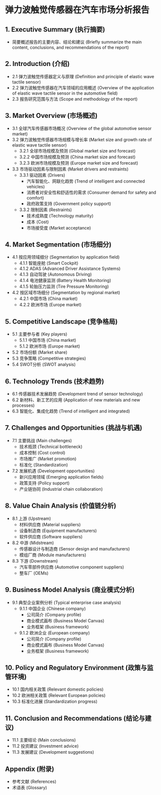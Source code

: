 # 弹力波触觉传感器在汽车市场分析报告

## 1. Executive Summary (执行摘要)

*   简要概述报告的主要内容、结论和建议 (Briefly summarize the main content, conclusions, and recommendations of the report)

## 2. Introduction (介绍)

*   2.1 弹力波触觉传感器定义与原理 (Definition and principle of elastic wave tactile sensor)
*   2.2 弹力波触觉传感器在汽车领域的应用概述 (Overview of the application of elastic wave tactile sensor in the automotive field)
*   2.3 报告研究范围与方法 (Scope and methodology of the report)

## 3. Market Overview (市场概述)

*   3.1 全球汽车传感器市场概况 (Overview of the global automotive sensor market)
*   3.2 弹力波触觉传感器市场规模与增长率 (Market size and growth rate of elastic wave tactile sensor)
    *   3.2.1 全球市场规模及预测 (Global market size and forecast)
    *   3.2.2 中国市场规模及预测 (China market size and forecast)
    *   3.2.3 欧洲市场规模及预测 (Europe market size and forecast)
*   3.3 市场驱动因素与限制因素 (Market drivers and restraints)
    *   3.3.1 驱动因素 (Drivers)
        *   汽车智能化、网联化趋势 (Trend of intelligent and connected vehicles)
        *   消费者对安全性和舒适性的需求 (Consumer demand for safety and comfort)
        *   政府政策支持 (Government policy support)
    *   3.3.2 限制因素 (Restraints)
        *   技术成熟度 (Technology maturity)
        *   成本 (Cost)
        *   市场接受度 (Market acceptance)

## 4. Market Segmentation (市场细分)

*   4.1 按应用领域细分 (Segmentation by application field)
    *   4.1.1 智能座舱 (Smart Cockpit)
    *   4.1.2 ADAS (Advanced Driver Assistance Systems)
    *   4.1.3 自动驾驶 (Autonomous Driving)
    *   4.1.4 电池健康监测 (Battery Health Monitoring)
    *   4.1.5 轮胎压力监测 (Tire Pressure Monitoring)
*   4.2 按区域市场细分 (Segmentation by regional market)
    *   4.2.1 中国市场 (China market)
    *   4.2.2 欧洲市场 (Europe market)

## 5. Competitive Landscape (竞争格局)

*   5.1 主要参与者 (Key players)
    *   5.1.1 中国市场 (China market)
    *   5.1.2 欧洲市场 (Europe market)
*   5.2 市场份额 (Market share)
*   5.3 竞争策略 (Competitive strategies)
*   5.4 SWOT分析 (SWOT analysis)

## 6. Technology Trends (技术趋势)

*   6.1 传感器技术发展趋势 (Development trend of sensor technology)
*   6.2 新材料、新工艺的应用 (Application of new materials and new processes)
*   6.3 智能化、集成化趋势 (Trend of intelligent and integrated)

## 7. Challenges and Opportunities (挑战与机遇)

*   7.1 主要挑战 (Main challenges)
    *   技术瓶颈 (Technical bottleneck)
    *   成本控制 (Cost control)
    *   市场推广 (Market promotion)
    *   标准化 (Standardization)
*   7.2 发展机遇 (Development opportunities)
    *   新兴应用领域 (Emerging application fields)
    *   政策支持 (Policy support)
    *   产业链协同 (Industrial chain collaboration)

## 8. Value Chain Analysis (价值链分析)

*   8.1 上游 (Upstream)
    *   材料供应商 (Material suppliers)
    *   设备制造商 (Equipment manufacturers)
    *   软件供应商 (Software suppliers)
*   8.2 中游 (Midstream)
    *   传感器设计与制造商 (Sensor design and manufacturers)
    *   模组厂商 (Module manufacturers)
*   8.3 下游 (Downstream)
    *   汽车零部件供应商 (Automotive component suppliers)
    *   整车厂 (OEMs)

## 9. Business Model Analysis (商业模式分析)

*   9.1 典型企业案例分析 (Typical enterprise case analysis)
    *   9.1.1 中国企业 (Chinese company)
        *   公司简介 (Company profile)
        *   商业模式画布 (Business Model Canvas)
        *   业务框架 (Business framework)
    *   9.1.2 欧洲企业 (European company)
        *   公司简介 (Company profile)
        *   商业模式画布 (Business Model Canvas)
        *   业务框架 (Business framework)

## 10. Policy and Regulatory Environment (政策与监管环境)

*   10.1 国内相关政策 (Relevant domestic policies)
*   10.2 欧洲相关政策 (Relevant European policies)
*   10.3 标准化进展 (Standardization progress)

## 11. Conclusion and Recommendations (结论与建议)

*   11.1 主要结论 (Main conclusions)
*   11.2 投资建议 (Investment advice)
*   11.3 发展建议 (Development suggestions)

## Appendix (附录)

*   参考文献 (References)
*   术语表 (Glossary)
